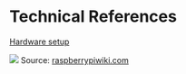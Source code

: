 # Technical References

[Hardware setup](https://docs.nvidia.com/jetson/archives/l4t-archived/l4t-3231/index.html#page/Tegra%2520Linux%2520Driver%2520Package%2520Development%2520Guide%2Fhw_setup.html%23wwpID0E0FN0HA)


![](https://raspberrypiwiki.com/images/5/53/Jetson_Nan0_A02%26B01_Compare.jpg)
Source: [raspberrypiwiki.com](https://raspberrypiwiki.com)
